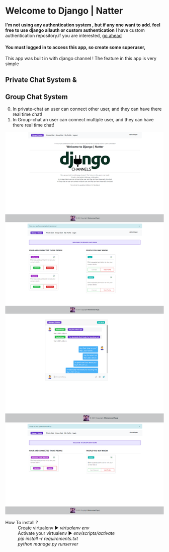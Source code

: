 # Welcome to Django | Natter
**I'm not using any authentication system , but if any one want to add. feel free to use django allauth or custom authentication**
I have custom authentication repository.if you are interested, [go ahead](https://github.com/mohammadfayaj/Django-authentication)
#### You must logged in to access this app, so create some superuser, 

This app was built in with django channel !
The feature in this app is very simple
## Private Chat System & 
## Group Chat System
0. In private-chat an user can connect other user, and they can have there real time chat!
1. In Group-chat an user can connect multiple user, and they can have there real time chat!

![Optional Text](https://github.com/mohammadfayaj/Django-Natter/blob/main/Django_natter_img/Screenshot%20(50).png)
![Optional Text](https://github.com/mohammadfayaj/Django-Natter/blob/main/Django_natter_img/Screenshot%20(51).png)
![Optional Text](https://github.com/mohammadfayaj/Django-Natter/blob/main/Django_natter_img/Screenshot%20(53).png)
![Optional Text](https://github.com/mohammadfayaj/Django-Natter/blob/main/Django_natter_img/Screenshot%20(52).png)


<dl>
  <dt>How To install ?</dt>
  <dd>Create virtualenv  ▶️ <em> virtualenv env</em></dd>
  <dd>Activate your virtualenv ▶️ <em>env/scripts/activate</em></dd>
  <dd><em>pip install -r requirements.txt</em></dd>
  <dd><em>python manage.py runserver</em></dd>
</dl
